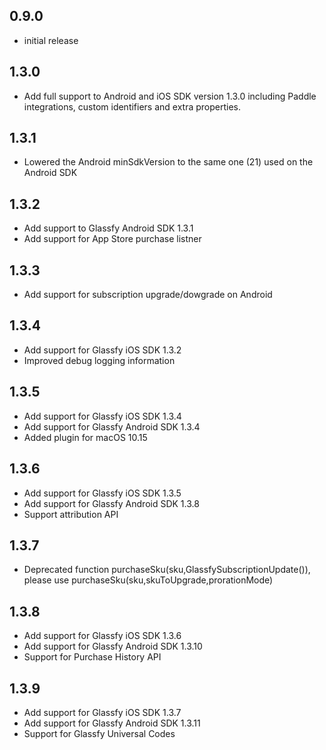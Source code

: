 ## 0.9.0

- initial release

## 1.3.0

- Add full support to Android and iOS SDK version 1.3.0 including Paddle integrations, custom identifiers and extra properties.

## 1.3.1

- Lowered the Android minSdkVersion to the same one (21) used on the Android SDK

## 1.3.2

- Add support to Glassfy Android SDK 1.3.1
- Add support for App Store purchase listner

## 1.3.3

- Add support for subscription upgrade/dowgrade on Android

## 1.3.4

- Add support for Glassfy iOS SDK 1.3.2
- Improved debug logging information

## 1.3.5

- Add support for Glassfy iOS SDK 1.3.4
- Add support for Glassfy Android SDK 1.3.4
- Added plugin for macOS 10.15

## 1.3.6

- Add support for Glassfy iOS SDK 1.3.5
- Add support for Glassfy Android SDK 1.3.8
- Support attribution API

## 1.3.7

- Deprecated function purchaseSku(sku,GlassfySubscriptionUpdate()), please use purchaseSku(sku,skuToUpgrade,prorationMode)

## 1.3.8

- Add support for Glassfy iOS SDK 1.3.6
- Add support for Glassfy Android SDK 1.3.10
- Support for Purchase History API

## 1.3.9

- Add support for Glassfy iOS SDK 1.3.7
- Add support for Glassfy Android SDK 1.3.11
- Support for Glassfy Universal Codes